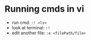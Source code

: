 # Running cmds in vi 

- run cmd: `:! <ls>`
- look at terminal: `:!`
- edit another file: `:e <filePath/file>`



